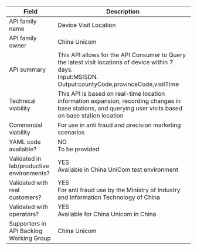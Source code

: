 | **Field** | Description | 
| ---- | ----- |
| API family name | Device Visit Location | 
| API family owner | China Unicom |
| API summary | This API allows for the API Consumer to Query the latest visit locations of device within 7 days.<br>Input:MSISDN.<br>Output:countyCode,provinceCode,visitTime|
| Technical viability | This API is based on real-time location information expansion, recording changes in base stations, and querying user visits based on base station location |
| Commercial viability | For use in anti fraud and precision marketing scenarios| 
| YAML code available? | NO<br>To be provided  |
| Validated in lab/productive environments? | YES<br>Available in China UniCom test environment |
| Validated with real customers? | YES<br>For anti fraud use by the Ministry of Industry and Information Technology of China |
| Validated with operators? | YES<br>Available for China Unicom in China |
| Supporters in API Backlog Working Group | China Unicom |